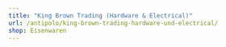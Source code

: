 ```yaml
---
title: "King Brown Trading (Hardware & Electrical)"
url: /antipolo/king-brown-trading-hardware-und-electrical/
shop: Eisenwaren
---
```

